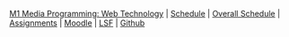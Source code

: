 [M1 Media Programming: Web Technology]({{site.baseurl}}ss2017/media-programming-rails)
 | [Schedule]({{site.baseurl}}ss2017/media-programming-rails/schedule/)
 | [Overall Schedule]({{site.baseurl}}ss2017/media-programming-rails/overall-schedule/)
 | [Assignments]({{site.baseurl}}ss2017/media-programming-rails/assignments)
 | [Moodle](https://moodle.htw-berlin.de/course/view.php?id=12516)
 | [LSF](https://lsf.htw-berlin.de/qisserver/rds?state=wsearchv&search=2&veranstaltung.veranstid=125771)
 | [Github](https://github.com/htw-imi-m1-ss2017)
